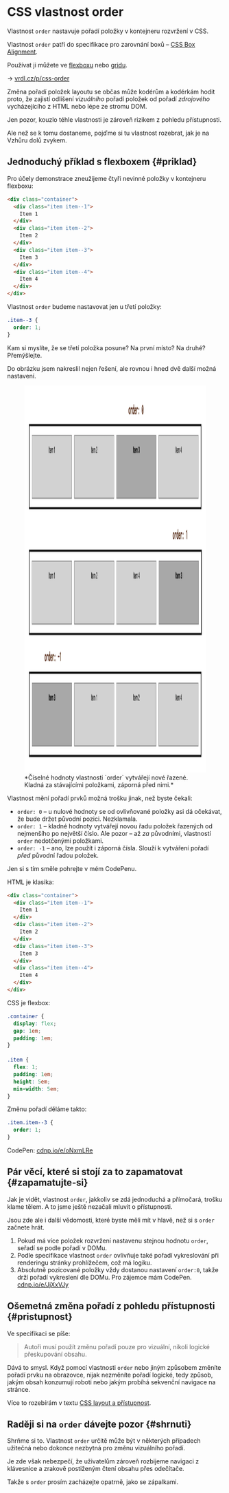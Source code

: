 # CSS vlastnost order

Vlastnost `order` nastavuje pořadí položky v kontejneru rozvržení v CSS.

<div class="connected" markdown="1">

<!-- TODO IMG
![CSS vlastnost order](../dist/images/medium/vdlayout/css-order-schema.png)
 -->
 
<div class="web-only" markdown="1">

Vlastnost `order` patří do specifikace pro zarovnání boxů – [CSS Box Alignment](css-box-alignment.md).

Používat ji můžete ve [flexboxu](css-flexbox.md) nebo [gridu](css-grid.md).

</div>

<div class="ebook-only" markdown="1">

→ [vrdl.cz/p/css-order](https://www.vzhurudolu.cz/prirucka/css-order)

</div>

</div>

Změna pořadí položek layoutu se občas může kodérům a kodérkám hodit proto, že zajistí odlišení *vizuálního* pořadí položek od pořadí *zdrojového* vycházejícího z HTML nebo lépe ze stromu DOM.

Jen pozor, kouzlo téhle vlastnosti je zároveň rizikem z pohledu přístupnosti.

Ale než se k tomu dostaneme, pojďme si tu vlastnost rozebrat, jak je na Vzhůru dolů zvykem.

## Jednoduchý příklad s flexboxem {#priklad}

Pro účely demonstrace zneužijeme čtyři nevinné položky v kontejneru flexboxu:

```html
<div class="container">
  <div class="item item--1">
    Item 1
  </div>
  <div class="item item--2">
    Item 2
  </div>
  <div class="item item--3">
    Item 3
  </div>  
  <div class="item item--4">
    Item 4
  </div>
</div>
```

Vlastnost `order` budeme nastavovat jen u třetí položky:

```css
.item--3 {
  order: 1;
}
```

Kam si myslíte, že se třetí položka posune? Na první místo? Na druhé? Přemýšlejte.

Do obrázku jsem nakreslil nejen řešení, ale rovnou i hned dvě další možná nastavení.

<figure>
<img src="../dist/images/original/css-order.png" width="1600" height="900" alt="CSS vlastnost order">
<figcaption markdown="1">
*Číselné hodnoty vlastnosti `order` vytvářejí nové řazené. Kladná za stávajícími položkami, záporná před nimi.*
</figcaption>
</figure>

Vlastnost mění pořadí prvků možná trošku jinak, než byste čekali:

- `order: 0` – u nulové hodnoty se od ovlivňované položky asi dá očekávat, že bude držet původní pozici. Nezklamala.
- `order: 1` – kladné hodnoty vytvářejí novou řadu položek řazených od nejmenšího po největší číslo. Ale pozor – až *za* původními, vlastností `order` nedotčenými položkami.
- `order: -1` – ano, lze použít i záporná čísla. Slouží k vytváření pořadí *před* původní řadou položek.

Jen si s tím směle pohrejte v mém CodePenu.

HTML je klasika:

```html
<div class="container">
  <div class="item item--1">
    Item 1
  </div>
  <div class="item item--2">
    Item 2
  </div>
  <div class="item item--3">
    Item 3
  </div>  
  <div class="item item--4">
    Item 4
  </div>    
</div>
```

CSS je flexbox:

```css
.container {
  display: flex;
  gap: 1em;
  padding: 1em;
}

.item {  
  flex: 1;
  padding: 1em;
  height: 5em;
  min-width: 5em;
}
```

Změnu pořadí děláme takto:

```css
.item.item--3 {
  order: 1;
}
```

CodePen: [cdnp.io/e/oNxmLRe](https://codepen.io/machal/pen/oNxmLRe?editors=1000)

## Pár věcí, které si stojí za to zapamatovat {#zapamatujte-si}

Jak je vidět, vlastnost `order`, jakkoliv se zdá jednoduchá a přímočará, trošku klame tělem. A to jsme ještě nezačali mluvit o přístupnosti.

<!-- AdSnippet -->

Jsou zde ale i další vědomosti, které byste měli mít v hlavě, než si s `order` začnete hrát.

1. Pokud má více položek rozvržení nastavenu stejnou hodnotu `order`, seřadí se podle pořadí v DOMu.
2. Podle specifikace vlastnost `order` ovlivňuje také pořadí vykreslování při renderingu stránky prohlížečem, což má logiku.
3. Absolutně pozicované položky vždy dostanou nastavení `order:0`, takže drží pořadí vykreslení dle DOMu. Pro zájemce mám CodePen. [cdnp.io/e/JjXxVJy](https://codepen.io/machal/pen/JjXxVJy?editors=1100)

## Ošemetná změna pořadí z pohledu přístupnosti {#pristupnost}

Ve specifikaci se píše:

> Autoři musí použít změnu pořadí pouze pro vizuální, nikoli logické přeskupování obsahu.

Dává to smysl. Když pomocí vlastnosti `order` nebo jiným způsobem změníte pořadí prvku na obrazovce, nijak nezměníte pořadí logické, tedy způsob, jakým obsah konzumují roboti nebo jakým probíhá sekvenční navigace na stránce.  

Více to rozebírám v textu [CSS layout a přístupnost](css-layout-pristupnost.md).

## Raději si na `order` dávejte pozor {#shrnuti}

Shrňme si to. Vlastnost `order` určitě může být v některých případech užitečná nebo dokonce nezbytná pro změnu vizuálního pořadí.

Je zde však nebezpečí, že uživatelům zároveň rozbijeme navigaci z klávesnice a zrakově postiženým čtení obsahu přes odečítače.

Takže s `order` prosím zacházejte opatrně, jako se zápalkami.

<!-- AdSnippet -->
